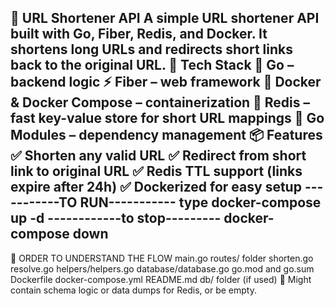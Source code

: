 🚀 URL Shortener API
A simple URL shortener API built with Go, Fiber, Redis, and Docker. It shortens long URLs and redirects short links back to the original URL.
🔧 Tech Stack
🧠 Go – backend logic
⚡ Fiber – web framework
🐳 Docker & Docker Compose – containerization
🔴 Redis – fast key-value store for short URL mappings
🌱 Go Modules – dependency management
📦 Features
✅ Shorten any valid URL
✅ Redirect from short link to original URL
✅ Redis TTL support (links expire after 24h)
✅ Dockerized for easy setup
-----------TO RUN-----------
type docker-compose up -d
------------to stop---------
docker-compose down
----------------------------
🧭 ORDER TO UNDERSTAND THE FLOW
main.go
routes/ folder
shorten.go
resolve.go
helpers/helpers.go
database/database.go
go.mod and go.sum
Dockerfile
docker-compose.yml
README.md
db/ folder (if used)
🔹 Might contain schema logic or data dumps for Redis, or be empty.


